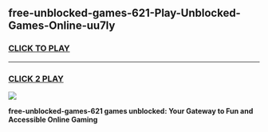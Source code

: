 
## free-unblocked-games-621-Play-Unblocked-Games-Online-uu7ly
<h3>
<a href="https://premium76.site?title=free-unblocked-games-621&ref=24A">CLICK TO PLAY</a></h3>
<hr>

<h3>
<a href="https://premium76.site?title=free-unblocked-games-621&ref=24A">CLICK 2 PLAY</a>
  
</h3>

<a href="https://premium76.site?title=free-unblocked-games-621&ref=24A"><img src="https://clearcache.store/games.png"></a>


**free-unblocked-games-621 games unblocked: Your Gateway to Fun and Accessible Online Gaming**
